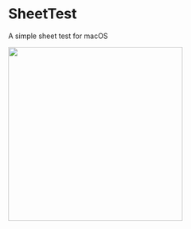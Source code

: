 # SheetTest
A simple sheet test for macOS

  <img src="https://m43.imgup.net/ScreenShotbbf2.png" width="350"/>
